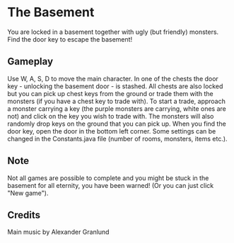 # The Basement  
You are locked in a basement together with ugly (but friendly) monsters. Find the door key to escape the basement!

## Gameplay  
Use W, A, S, D to move the main character. In one of the chests the door key - unlocking the basement door - is stashed. All chests are also locked but you can pick up chest keys from the ground or trade them with the monsters (if you have a chest key to trade with). To start a trade, approach a monster carrying a key (the purple monsters are carrying, white ones are not) and click on the key you wish to trade with. The monsters will also randomly drop keys on the ground that you can pick up. When you find the door key, open the door in the bottom left corner. Some settings can be changed in the Constants.java file (number of rooms, monsters, items etc.).

## Note  
Not all games are possible to complete and you might be stuck in the basement for all eternity, you have been warned! (Or you can just click "New game").

## Credits  
Main music by Alexander Granlund